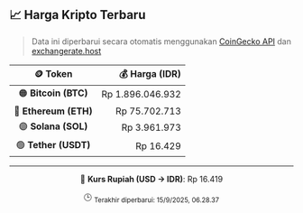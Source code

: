 

<!-- HARGA_KRIPTO -->
## 📈 Harga Kripto Terbaru

> Data ini diperbarui secara otomatis menggunakan [CoinGecko API](https://www.coingecko.com/) dan [exchangerate.host](https://exchangerate.host/)

<div align="center">

| 🪙 Token | 💰 Harga (IDR) |
|:------:|---------------:|
| 🟠 **Bitcoin (BTC)**   | Rp 1.896.046.932 |
| 🔵 **Ethereum (ETH)**  | Rp 75.702.713 |
| 🟣 **Solana (SOL)**    | Rp 3.961.973 |
| 🟢 **Tether (USDT)**   | Rp 16.429 |

---

💱 **Kurs Rupiah (USD → IDR)**: Rp 16.419

🕒 <sub>Terakhir diperbarui: 15/9/2025, 06.28.37</sub>

</div>
<!-- /HARGA_KRIPTO -->